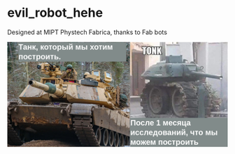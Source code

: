 # evil_robot_hehe
Designed at MIPT Phystech Fabrica, thanks to Fab bots

![alt text](https://github.com/kafiulshabbir/evil_robot_hehe/blob/main/Meme%20of%20tank.png)
